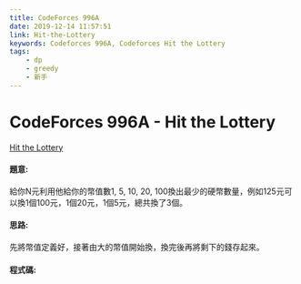 ```yaml
---
title: CodeForces 996A
date: 2019-12-14 11:57:51
link: Hit-the-Lottery
keywords: Codeforces 996A, Codeforces Hit the Lottery
tags:
    - dp
    - greedy
    - 新手
---
```

# CodeForces 996A - Hit the Lottery
[Hit the Lottery](http://codeforces.com/problemset/problem/996/A)


#### 題意:
給你N元利用他給你的幣值數1, 5, 10, 20, 100換出最少的硬幣數量，例如125元可以換1個100元，1個20元，1個5元，總共換了3個。
<!-- more -->
#### 思路:
先將幣值定義好，接著由大的幣值開始換，換完後再將剩下的錢存起來。

#### 程式碼:
<script src="https://gist.github.com/Daviswww/506667681b6d86205d3ef998c8f1ad80.js"></script>